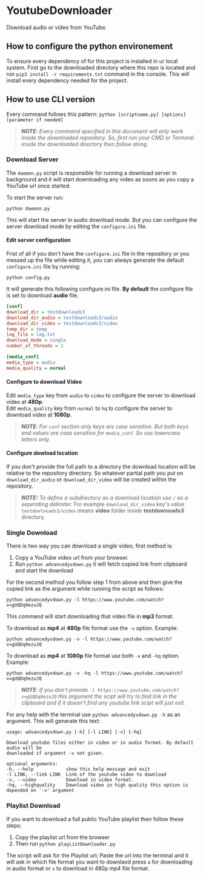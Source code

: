 # YoutubeDownloader
Download audio or video from YouTube.

## How to configure the python environement
To ensure every dependency of for this project is installed in ur local system. First go to the downloaded directory where this repo is located and run `pip3 install -r requirements.txt` command in the console. This will install every dependency needed for the project.

## How to use CLI version
Every command follows this pattern:
`python [scriptname.py] [options] [parameter if needed]`

>***NOTE**: Every command specified in this document will only work inside the downloaded repository. So, first run your CMD or Terminal inside the downloaded directory then follow along.*

### Download Server
The `daemon.py` script is responsible for running a download server in background and it will start downloading any video as soons as you copy a YouTube url once started.

To start the server run:

    python daemon.py 

This will start the server in audio download mode. But you can configure the server download mode by editing the `configure.ini` file.

#### Edit server configuration
Frist of all if you don't have the `configure.ini` file in the repository or you messed up the file while editing it, you can always generate the default `configure.ini` file by running:

    python config.py

It will generate this following configure.ini file. **By default** the configure file is set to download **audio** file.

```ini
[conf]
download_dir = testdownloads3
download_dir_audio = testdownloads3/audio
download_dir_video = testdownloads3/video
temp_dir = temp
log_file = log.txt
download_mode = single
number_of_threads = 2

[media_conf]
media_type = audio
media_quality = normal
```

#### Configure to download Video
Edit `media_type` key from `audio` to `video` to configure the server to download video at **480p**.\
Edit `media_quality` key from `normal` to `hq` to configure the server to download video at **1080p**.

>***NOTE**: For `conf` section only keys are case sensitive. But both keys and values are case sensitive for `media_conf`. So use lowercase letters only.*

#### Configure dowload location
If you don't provide the full path to a directory the download location will be relative to the repository directory. So whatever partial path you put on `download_dir_audio` or `download_dir_video` will be created within the repository.
>***NOTE:** To define a subdirectory as a download location use `/` as a seperating delimiter.*
>For example `download_dir_video` key's value `testdowlnoads3/video` means **video** folder inside **testdownoads3** directory.

### Single Download
There is two way you can download a single video, first method is:
 1. Copy a YouTube video url from your browser.
 2. Run `python advancedyvdown.py` it will fetch copied link from clipboard and start the download

For the second method you follow step 1 from above and then give the copied link as the argument while  running the script as follows:

    python advancedyvdown.py -l https://www.youtube.com/watch?v=gUQDq9ezuJQ
    
This command will start downloading that video file in **mp3** format.

To download as **mp4** at **480p** file format use the `-v` option. Example:

    python advancedyvdown.py -v -l https://www.youtube.com/watch?v=gUQDq9ezuJQ

To download as **mp4** at **1080p** file format use both `-v` and `-hq` option. Example:

    python advancedyvdown.py -v -hq -l https://www.youtube.com/watch?v=gUQDq9ezuJQ
    
>***NOTE**: If you don't provide `-l https://www.youtube.com/watch?v=gUQDq9ezuJQ` this argument the scipt will try to find link in the clipboard and if it doesn't find any youtube link scipt will just exit.*

For any help with the terminal use `python advancedyvdown.py -h` as an argument. This will generate this text:

```
usage: advancedyvdown.py [-h] [-l LINK] [-v] [-hq]

Download youtube files either in video or in audio format. By default audio will be
downloaded if argument -v not given.

optional arguments:
-h, --help            show this help message and exit
-l LINK, --link LINK  Link of the youtube video to download
-v, --video           Download in video format.
-hq, --highquality    Download video in high quality this option is depended on '-v' argument
```

### Playlist Download
If you want to download a full public YouTube playlist then follow these steps:

 1. Copy the playlist url from the browser
 2. Then run `python playListDownloader.py`
 
The script will ask for the Playlist url; Paste the url into the terminal and it will ask in which file format you want to downlaod press `a` for downloading in audio format or `v` to download in 480p mp4 file format.
